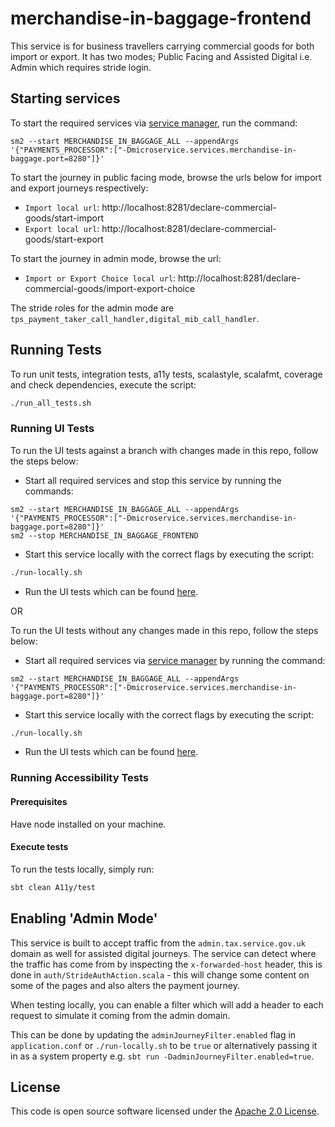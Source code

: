 # merchandise-in-baggage-frontend

This service is for business travellers carrying commercial goods for both import or export.
It has two modes; Public Facing and Assisted Digital i.e. Admin which requires stride login.

## Starting services

To start the required services via [service manager](https://github.com/hmrc/sm2), run the command:

```shell
sm2 --start MERCHANDISE_IN_BAGGAGE_ALL --appendArgs '{"PAYMENTS_PROCESSOR":["-Dmicroservice.services.merchandise-in-baggage.port=8280"]}'
```

To start the journey in public facing mode, browse the urls below for import and export journeys respectively:

* `Import local url`: http://localhost:8281/declare-commercial-goods/start-import
* `Export local url`: http://localhost:8281/declare-commercial-goods/start-export

To start the journey in admin mode, browse the url:

* `Import or Export Choice local url`: http://localhost:8281/declare-commercial-goods/import-export-choice

The stride roles for the admin mode are `tps_payment_taker_call_handler,digital_mib_call_handler`.

## Running Tests

To run unit tests, integration tests, a11y tests, scalastyle, scalafmt, coverage and check dependencies, execute the script:

```bash
./run_all_tests.sh
```

### Running UI Tests

To run the UI tests against a branch with changes made in this repo, follow the steps below:

* Start all required services and stop this service by running the commands:

```shell
sm2 --start MERCHANDISE_IN_BAGGAGE_ALL --appendArgs '{"PAYMENTS_PROCESSOR":["-Dmicroservice.services.merchandise-in-baggage.port=8280"]}'
sm2 --stop MERCHANDISE_IN_BAGGAGE_FRONTEND
```

* Start this service locally with the correct flags by executing the script:

```bash
./run-locally.sh
```

* Run the UI tests which can be found [here](https://github.com/hmrc/merchandise-in-baggage-ui-tests).

OR

To run the UI tests without any changes made in this repo, follow the steps below:

* Start all required services via [service manager](https://github.com/hmrc/sm2) by running the command:

```shell
sm2 --start MERCHANDISE_IN_BAGGAGE_ALL --appendArgs '{"PAYMENTS_PROCESSOR":["-Dmicroservice.services.merchandise-in-baggage.port=8280"]}'
```

* Start this service locally with the correct flags by executing the script:

```bash
./run-locally.sh
```

* Run the UI tests which can be found [here](https://github.com/hmrc/merchandise-in-baggage-ui-tests).

### Running Accessibility Tests

#### Prerequisites
Have node installed on your machine.

#### Execute tests
To run the tests locally, simply run:
```bash
sbt clean A11y/test
```

## Enabling 'Admin Mode'

This service is built to accept traffic from the `admin.tax.service.gov.uk` domain as well for assisted digital journeys.
The service can detect where the traffic has come from by inspecting the `x-forwarded-host` header, this is done in
`auth/StrideAuthAction.scala` - this will change some content on some of the pages and also alters the payment journey.

When testing locally, you can enable a filter which will add a header to each request to simulate it coming from the admin domain.

This can be done by updating the `adminJourneyFilter.enabled` flag in `application.conf` or `./run-locally.sh` to be `true`
or alternatively passing it in as a system property e.g. `sbt run -DadminJourneyFilter.enabled=true`.

## License

This code is open source software licensed under the [Apache 2.0 License]("http://www.apache.org/licenses/LICENSE-2.0.html").
